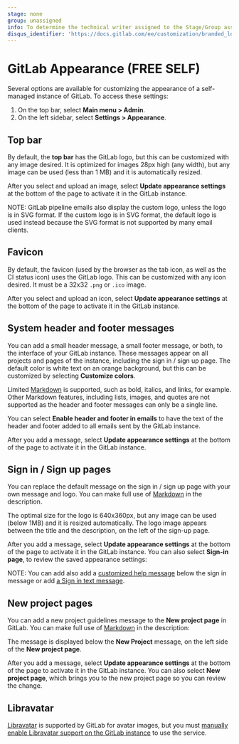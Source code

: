 ```yaml
---
stage: none
group: unassigned
info: To determine the technical writer assigned to the Stage/Group associated with this page, see https://about.gitlab.com/handbook/product/ux/technical-writing/#assignments
disqus_identifier: 'https://docs.gitlab.com/ee/customization/branded_login_page.html'
---
```


# GitLab Appearance **(FREE SELF)**

Several options are available for customizing the appearance of a self-managed instance
of GitLab. To access these settings:

1. On the top bar, select **Main menu > Admin**.
1. On the left sidebar, select **Settings > Appearance**.

## Top bar

By default, the **top bar** has the GitLab logo, but this can be customized with
any image desired. It is optimized for images 28px high (any width), but any image can be
used (less than 1 MB) and it is automatically resized.

After you select and upload an image, select **Update appearance settings** at the bottom
of the page to activate it in the GitLab instance.

NOTE:
GitLab pipeline emails also display the custom logo, unless the logo is in SVG format. If the
custom logo is in SVG format, the default logo is used instead because the SVG format is not
supported by many email clients.

## Favicon

By default, the favicon (used by the browser as the tab icon, as well as the CI status icon)
uses the GitLab logo. This can be customized with any icon desired. It must be a
32x32 `.png` or `.ico` image.

After you select and upload an icon, select **Update appearance settings** at the bottom
of the page to activate it in the GitLab instance.

## System header and footer messages

You can add a small header message, a small footer message, or both, to the interface
of your GitLab instance. These messages appear on all projects and pages of the
instance, including the sign in / sign up page. The default color is white text on
an orange background, but this can be customized by selecting **Customize colors**.

Limited [Markdown](../markdown.md) is supported, such as bold, italics, and links, for
example. Other Markdown features, including lists, images, and quotes are not supported
as the header and footer messages can only be a single line.

You can select **Enable header and footer in emails** to have the text of
the header and footer added to all emails sent by the GitLab instance.

After you add a message, select **Update appearance settings** at the bottom of the page
to activate it in the GitLab instance.

## Sign in / Sign up pages

You can replace the default message on the sign in / sign up page with your own message
and logo. You can make full use of [Markdown](../markdown.md) in the description.

The optimal size for the logo is 640x360px, but any image can be used (below 1MB)
and it is resized automatically. The logo image appears between the title and
the description, on the left of the sign-up page.

After you add a message, select **Update appearance settings** at the bottom of the page
to activate it in the GitLab instance. You can also select **Sign-in page**,
to review the saved appearance settings:

NOTE:
You can add also add a [customized help message](settings/help_page.md) below the sign in message or add [a Sign in text message](settings/sign_in_restrictions.md#sign-in-information).

## New project pages

You can add a new project guidelines message to the **New project page** in GitLab.
You can make full use of [Markdown](../markdown.md) in the description:

The message is displayed below the **New Project** message, on the left side
of the **New project page**.

After you add a message, select **Update appearance settings** at the bottom of the page
to activate it in the GitLab instance. You can also select **New project page**,
which brings you to the new project page so you can review the change.

## Libravatar

[Libravatar](https://www.libravatar.org) is supported by GitLab for avatar images, but you must
[manually enable Libravatar support on the GitLab instance](../../administration/libravatar.md) to use the service.

<!-- ## Troubleshooting

Include any troubleshooting steps that you can foresee. If you know beforehand what issues
one might have when setting this up, or when something is changed, or on upgrading, it's
important to describe those, too. Think of things that may go wrong and include them here.
This is important to minimize requests for support, and to avoid doc comments with
questions that you know someone might ask.

Each scenario can be a third-level heading, for example `### Getting error message X`.
If you have none to add when creating a doc, leave this section in place
but commented out to help encourage others to add to it in the future. -->
